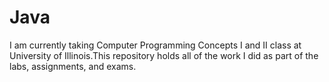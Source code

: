 # Java

I am currently taking Computer Programming Concepts I  and II class at University of Illinois.This repository holds all of the work I did as part of the labs, assignments, and exams.


